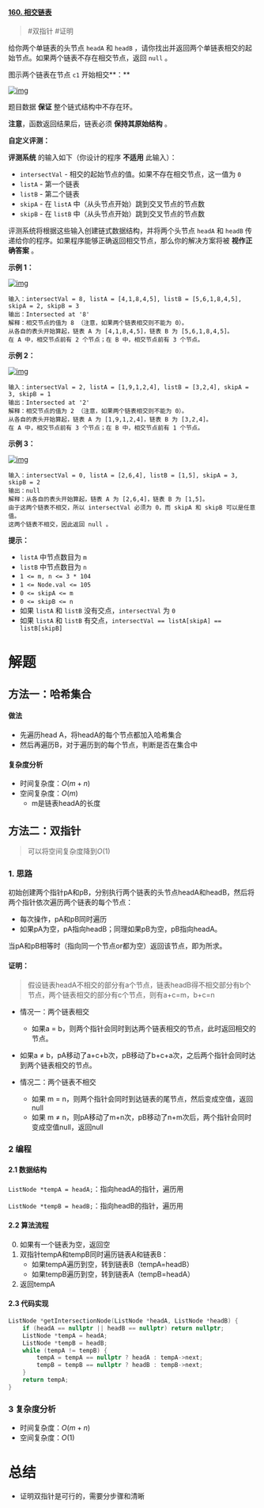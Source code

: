 #### [160. 相交链表](https://leetcode-cn.com/problems/intersection-of-two-linked-lists/)

> #双指针 #证明

给你两个单链表的头节点 `headA` 和 `headB` ，请你找出并返回两个单链表相交的起始节点。如果两个链表不存在相交节点，返回 `null` 。

图示两个链表在节点 `c1` 开始相交**：**

[![img](https://assets.leetcode-cn.com/aliyun-lc-upload/uploads/2018/12/14/160_statement.png)](https://assets.leetcode-cn.com/aliyun-lc-upload/uploads/2018/12/14/160_statement.png)

题目数据 **保证** 整个链式结构中不存在环。

**注意**，函数返回结果后，链表必须 **保持其原始结构** 。

**自定义评测：**

**评测系统** 的输入如下（你设计的程序 **不适用** 此输入）：

- `intersectVal` - 相交的起始节点的值。如果不存在相交节点，这一值为 `0`
- `listA` - 第一个链表
- `listB` - 第二个链表
- `skipA` - 在 `listA` 中（从头节点开始）跳到交叉节点的节点数
- `skipB` - 在 `listB` 中（从头节点开始）跳到交叉节点的节点数

评测系统将根据这些输入创建链式数据结构，并将两个头节点 `headA` 和 `headB` 传递给你的程序。如果程序能够正确返回相交节点，那么你的解决方案将被 **视作正确答案** 。

 

**示例 1：**

[![img](https://assets.leetcode.com/uploads/2021/03/05/160_example_1_1.png)](https://assets.leetcode.com/uploads/2018/12/13/160_example_1.png)

```
输入：intersectVal = 8, listA = [4,1,8,4,5], listB = [5,6,1,8,4,5], skipA = 2, skipB = 3
输出：Intersected at '8'
解释：相交节点的值为 8 （注意，如果两个链表相交则不能为 0）。
从各自的表头开始算起，链表 A 为 [4,1,8,4,5]，链表 B 为 [5,6,1,8,4,5]。
在 A 中，相交节点前有 2 个节点；在 B 中，相交节点前有 3 个节点。
```

**示例 2：**

[![img](https://assets.leetcode.com/uploads/2021/03/05/160_example_2.png)](https://assets.leetcode.com/uploads/2018/12/13/160_example_2.png)

```
输入：intersectVal = 2, listA = [1,9,1,2,4], listB = [3,2,4], skipA = 3, skipB = 1
输出：Intersected at '2'
解释：相交节点的值为 2 （注意，如果两个链表相交则不能为 0）。
从各自的表头开始算起，链表 A 为 [1,9,1,2,4]，链表 B 为 [3,2,4]。
在 A 中，相交节点前有 3 个节点；在 B 中，相交节点前有 1 个节点。
```

**示例 3：**

[![img](https://assets.leetcode-cn.com/aliyun-lc-upload/uploads/2018/12/14/160_example_3.png)](https://assets.leetcode.com/uploads/2018/12/13/160_example_3.png)

```
输入：intersectVal = 0, listA = [2,6,4], listB = [1,5], skipA = 3, skipB = 2
输出：null
解释：从各自的表头开始算起，链表 A 为 [2,6,4]，链表 B 为 [1,5]。
由于这两个链表不相交，所以 intersectVal 必须为 0，而 skipA 和 skipB 可以是任意值。
这两个链表不相交，因此返回 null 。
```

 

**提示：**

- `listA` 中节点数目为 `m`
- `listB` 中节点数目为 `n`
- `1 <= m, n <= 3 * 104`
- `1 <= Node.val <= 105`
- `0 <= skipA <= m`
- `0 <= skipB <= n`
- 如果 `listA` 和 `listB` 没有交点，`intersectVal` 为 `0`
- 如果 `listA` 和 `listB` 有交点，`intersectVal == listA[skipA] == listB[skipB]`





# 解题

## 方法一：哈希集合

#### 做法

- 先遍历head A，将headA的每个节点都加入哈希集合
- 然后再遍历B，对于遍历到的每个节点，判断是否在集合中

#### 复杂度分析

- 时间复杂度：$O(m + n)$
- 空间复杂度：$O(m)$
  - m是链表headA的长度


## 方法二：双指针

> 可以将空间复杂度降到$O(1)$

### 1. 思路

初始创建两个指针pA和pB，分别执行两个链表的头节点headA和headB，然后将两个指针依次遍历两个链表的每个节点：

- 每次操作，pA和pB同时遍历
- 如果pA为空，pA指向headB；同理如果pB为空，pB指向headA。

当pA和pB相等时（指向同一个节点or都为空）返回该节点，即为所求。

#### 证明：

> ​	假设链表headA不相交的部分有a个节点，链表headB得不相交部分有b个节点，两个链表相交的部分有c个节点，则有a+c=m，b+c=n

- 情况一：两个链表相交

  - 如果a = b，则两个指针会同时到达两个链表相交的节点，此时返回相交的节点。
- 如果a ≠ b，pA移动了a+c+b次，pB移动了b+c+a次，之后两个指针会同时达到两个链表相交的节点。
- 情况二：两个链表不相交

  - 如果 m = n，则两个指针会同时到达链表的尾节点，然后变成空值，返回null
  - 如果 m ≠ n，则pA移动了m+n次，pB移动了n+m次后，两个指针会同时变成空值null，返回null


### 2 编程

#### 2.1 数据结构

`ListNode *tempA = headA;`：指向headA的指针，遍历用

`ListNode *tempB = headB;`：指向headB的指针，遍历用

#### 2.2 算法流程

0. 如果有一个链表为空，返回空
1. 双指针tempA和tempB同时遍历链表A和链表B：
   - 如果tempA遍历到空，转到链表B（tempA=headB）
   - 如果tempB遍历到空，转到链表A（tempB=headA）
2. 返回tempA

#### 2.3 代码实现

```c++
ListNode *getIntersectionNode(ListNode *headA, ListNode *headB) {
    if (headA == nullptr || headB == nullptr) return nullptr;
    ListNode *tempA = headA;
    ListNode *tempB = headB;
    while (tempA != tempB) {
        tempA = tempA == nullptr ? headA : tempA->next;
        tempB = tempB == nullptr ? headB : tempB->next;
    }
    return tempA;
}
```

### 3 复杂度分析

- 时间复杂度：$O(m+n)$
- 空间复杂度：$O(1)$


# 总结

- 证明双指针是可行的，需要分步骤和清晰